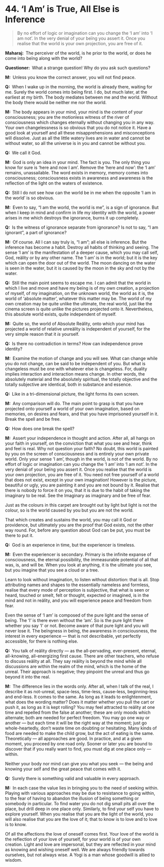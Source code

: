 # 44. ‘I Am’ is True, All Else is Inference

>By no effort of logic or imagination can you change the ‘I am’ into ‘I am not’. In the very denial of your beïng you assert it. Once you realise that the world is your own projection, you are free of it.

**Maharaj:**&ensp;The perceiver of the world, is he prior to the world, or does he come into beïng along with the world?

**Questioner:**&ensp;What a strange question! Why do you ask such questions?

**M:**&ensp;Unless you know the correct answer, you will not find peace.

**Q:**&ensp;When I wake up in the morning, the world is already there, waiting for me. Surely the world comes into beïng first. I do, but much later, at the earliest at my birth. The body mediates between me and the world. Without the body there would be neither me nor the world.

**M:**&ensp;The body appears in your mind, your mind is the content of your consciousness; you are the motionless witness of the river of consciousness which changes eternally without changing you in any way. Your own changelessness is so obvious that you do not notice it. Have a good look at yourself and all these misapprehensions and misconceptions will dissolve. Just as all the little watery lives are in water and cannot be without water, so all the universe is in you and cannot be without you.

**Q:**&ensp;We call it God.

**M:**&ensp;God is only an idea in your mind. The fact is you. The only thing you know for sure is ‘here and now I am’. Remove the ‘here and now’: the ‘I am’ remains, unassailable. The word exists in memory, memory comes into consciousness; consciousness exists in awareness and awareness is the reflection of the light on the waters of existence.

**Q:**&ensp;Still I do not see how can the world be in me when the opposite ‘I am in the world’ is so obvious.

**M:**&ensp;Even to say, “I am the world, the world is me”, is a sign of ignorance. But when I keep in mind and confirm in life my identity with the world, a power arises in me which destroys the ignorance, burns it up completely.

**Q:**&ensp;Is the witness of ignorance separate from ignorance? Is not to say, “I am ignorant”, a part of ignorance?

**M:**&ensp;Of course. All I can say truly is, “I am”; all else is inference. But the inference has become a habit. Destroy all habits of thinking and seeing. The sense ‘I am’ is the manifestation of a deeper cause, which you may call self, God, reälity or by any other name. The ‘I am’ is in the world; but it is the key which can open the door out of the world. The moon dancing on the water is seen in the water, but it is caused by the moon in the sky and not by the water.

**Q:**&ensp;Still the main point seems to escape me. I can admit that the world in which I live and move and have my beïng is of my own creation, a projection of myself, of my imagination, on the unknown world, the world as it is, the world of ‘absolute matter’, whatever this matter may be. The world of my own creation may be quite unlike the ultimate, the real world, just like the cinema screen is quite unlike the pictures projected onto it. Nevertheless, this absolute world exists, quite independent of myself.

**M:**&ensp;Quite so, the world of Absolute Reälity, onto which your mind has projected a world of relative unreälity is independent of yourself, for the very simple reason that it *is* yourself. 

**Q:**&ensp;Is there no contradiction in terms? How can independence prove identity?

**M:**&ensp;Examine the motion of change and you will see. What can change while you do not change, can be said to be independent of you. But what is changeless must be one with whatever else is changeless. For, duality implies interaction and interaction means change. In other words, the absolutely material and the absolutely spiritual, the totally objective and the totally subjective are identical, both in substance and essence.

**Q:**&ensp;Like in a tri-dimensional picture, the light forms its own screen.

**M:**&ensp;Any comparison will do. The main point to grasp is that you have projected onto yourself a world of your own imagination, based on memories, on desires and fears, and that you have imprisoned yourself in it. Break the spell and be free.

**Q:**&ensp;How does one break the spell?

**M:**&ensp;Assert your independence in thought and action. After all, all hangs on your faith in yourself, on the conviction that what you see and hear, think and feel is real. Why not question your faith? No doubt, this world is painted by you on the screen of consciousness and is entirely your own private world. Only your sense ‘I am’, though in the world, is not of the world. By no effort of logic or imagination can you change the ‘I am’ into ‘I am not’. In the very denial of your beïng you assert it. Once you realise that the world is your own projection, you are free of it. You need not free yourself of a world that does not exist, except in your own imagination! However is the picture, beautiful or ugly, you are painting it and you are not bound by it. Realise that there is nobody to force it on you, that it is due to the habit of taking the imaginary to be real. See the Imaginary as imaginary and be free of fear. 

Just as the colours in this carpet are brought out by light but light is not the colour, so is the world caused by you but you are not the world. 

That which creates and sustains the world, you may call it God or providence, but ultimately you are the proof that God exists, not the other way round. For, before any question about God can be put, you must be there to put it.

**Q:**&ensp;God is an experience in time, but the experiencer is timeless.

**M:**&ensp;Even the experiencer is secondary. Primary is the infinite expanse of consciousness, the eternal possibility, the immeasurable potential of all that was, is, and will be. When you look at anything, it is the ultimate you see, but you imagine that you see a cloud or a tree. 

Learn to look without imagination, to listen without distortion: that is all. Stop attributing names and shapes to the essentially nameless and formless, realise that every mode of perception is subjective, that what is seen or heard, touched or smelt, felt or thought, expected or imagined, is in the mind and not in reälity, and you will experience peace and freedom from fear. 

Even the sense of ‘I am’ is composed of the pure light and the sense of beïng. The ‘I’ is there even without the ‘am’. So is the pure light there whether you say ‘I’ or not. Become aware of that pure light and you will never lose it. The beïngness in beïng, the awareness in consciousness, the interest in every experience — that is not describable, yet perfectly accessible, for there is nothing else.

**Q:**&ensp;You talk of reälity directly — as the all-pervading, ever-present, eternal, all-knowing, all-energizing first cause. There are other teachers, who refuse to discuss reälity at all. They say reälity is beyond the mind while all discussions are within the realm of the mind, which is the home of the unreal. Their approach is negative; they pinpoint the unreal and thus go beyond it into the real.

**M:**&ensp;The difference lies in the words only. After all, when I talk of the real, I describe it as not-unreal, space-less, time-less, cause-less, beginning-less and end-less. It comes to the same. As long as it leads to enlightenment, what does the wording matter? Does it matter whether you pull the cart or push it, as long as it is kept rolling? You may feel attracted to reälity at one time and repelled from the false at another; these are only moods which alternate; both are needed for perfect freedom. You may go one way or another — but each time it will be the right way at the moment; just go whole-heartedly, don’t waste time on doubting or hesitating. Many kinds of food are needed to make the child grow, but the act of eating is the same. Theoretically — all approaches are good. In practice, and at a given moment, you proceed by one road only. Sooner or later you are bound to discover that if you really want to find, you must dig at one place only — within. 

Neither your body nor mind can give you what you seek — the beïng and knowing your self and the great peace that comes with it.

**Q:**&ensp;Surely there is something valid and valuable in every approach.

**M:**&ensp;In each case the value lies in bringing you to the need of seeking within. Playing with various approaches may be due to resistance to going within, to the fear of having to abandon the illusion of beïng something or somebody in particular. To find water you do not dig small pits all over the place, but drill deep in one place only. Similarly, to find your self you have to explore yourself. When you realise that you are the light of the world, you will also realise that you are the love of it; that to know is to love and to love is to know. 

Of all the affections the love of oneself comes first. Your love of the world is the reflection of your love of yourself, for your world is of your own creation. Light and love are impersonal, but they are reflected in your mind as knowing and wishing oneself well. We are always friendly towards ourselves, but not always wise. A <span data-tippy-content="One who practices <em>yoga</em>.">Yogi</span> is a man whose goodwill is allied to wisdom.

<script>
export default {
  props: ["slot-key"],
  mounted () {
    tippy("[data-tippy-content]", {allowHTML: true});
  }
}
</script>